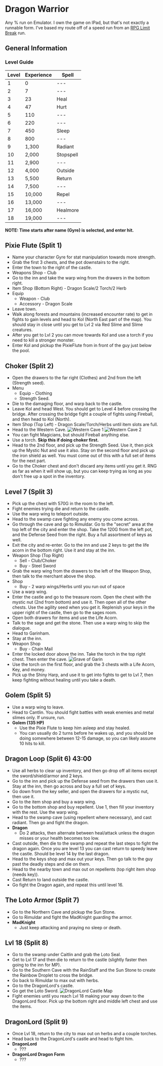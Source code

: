 # Dragon Warrior

Any % run on Emulator. I own the game on IPad, but that's not exactly a runnable
form. I've based my route off of a speed run from an [RPG Limit Break][1] run.

## General Information

### Level Guide

| Level | Experience | Spell        |
|-------|------------|--------------|
| 1     | 0          | ---          |
| 2     | 7          | ---          |
| 3     | 23         | Heal         |
| 4     | 47         | Hurt         |
| 5     | 110        | ---          |
| 6     | 220        | ---          |
| 7     | 450        | Sleep        |
| 8     | 800        | ---          |
| 9     | 1,300      | Radiant      |
| 10    | 2,000      | Stopspell    |
| 11    | 2,900      | ---          |
| 12    | 4,000      | Outside      |
| 13    | 5,500      | Return       |
| 14    | 7,500      | ---          |
| 15    | 10,000     | Repel        |
| 16    | 13,000     | ---          |
| 17    | 16,000     | Healmore     |
| 18    | 19,000     | ---          |

**NOTE: Time starts after name (Gyre) is selected, and enter hit.**

## Pixie Flute (Split 1)

  * Name your character Gyre for stat manipulation towards more strength.
  * Grab the first 3 chests, and the pot downstairs to the right.
  * Enter the town to the right of the castle.
  * Weapons Shop - Club
  * Go to the inn and take the warp wing from the drawers in the bottom right.
  * Item Shop (Bottom Right) - Dragon Scale/2 Torch/2 Herb
  * Equip
    * Weapon - Club
    * Accessory - Dragon Scale
  * Leave town.
  * Walk along forests and mountains (increased encounter rate) to get in fights
    to gain levels and head to Kol (North East part of the map). You should stay
    in close until you get to Lvl 2 via Red Slime and Slime creatures.
  * After you get to Lvl 2 you can move towards Kol and use a torch if you need
    to kill a stronger monster.
  * Enter Kol and pickup the PixieFlute from in front of the guy just below the
    pool.

## Choker (Split 2)

  * Open the drawers to the far right (Clothes) and 2nd from the left (Strength
    seed).
  * Menu
    * Equip - Clothing
    * Strength Seed.
  * Die to the damaging floor, and warp back to the castle.
  * Leave Kol and head West. You should get to Level 4 before crossing the
    bridge. After crossing the bridge fight a couple of fights using Fireball,
    and then head to Kol (North).
  * Item Shop (Top Left) - Dragon Scale/Torch/Herbs until item slots are full.
  * Head to the Western Cave.
    ![Western Cave 1](Western_Cave_1.gif)
    ![Western Cave 2](Western_Cave_2.gif)
  * You can fight Magicians, but should Fireball anything else.
  * Use a torch. **Skip this if doing choker first.**
  * Head to the 2nd floor, and pick up the Strength Seed. Use it, then pick up
    the Mystic Nut and use it also. Stay on the second floor and pick up the
    iron shield as well. You must come out of this with a full set of items for
    the next part.
  * Go to the Choker chest and don't discard any items until you get it. RNG as
    far as when it will show up, but you can keep trying as long as you don't
    free up a spot in the inventory.

## Level 7 (Split 3)

  * Pick up the chest with 570G in the room to the left.
  * Fight enemies trying die and return to the castle.
  * Use the warp wing to teleport outside.
  * Head to the swamp cave fighting any enemy you come across.
  * Go through the cave and go to Rimuldar. Go to the "secret" area at the top
    left of the city and enter the shop. Take the 120G from the left pot, and
    the Defense Seed from the right. Buy a full assortment of keys as well.
  * Exit the city and re-enter. Go to the inn and use 2 keys to get the life
    acorn in the bottom right. Use it and stay at the inn.
  * Weapon Shop (Top Right)
    * Sell - Club/Choker
    * Buy - Steel Sword
  * Grab the warp wing from the drawers to the left of the Weapon Shop, then
    talk to the merchant above the shop.
  * Shop
    * Buy - 2 warp wings/Herbs until you run out of space
  * Use a warp wing.
  * Enter the castle and go to the treasure room. Open the chest with the mystic
    nut (2nd from bottom) and use it. Then open all of the other chests. Use the
    agility seed when you get it. Replenish your keys in the upper right of the
    castle, then go to the sages room.
  * Open both drawers for items and use the Life Acorn.
  * Talk to the sage and get the stone. Then use a warp wing to skip the
    dialogue.
  * Head to Garinham.
  * Stay at the inn.
  * Weapon Shop
    * Buy - Chain Mail
  * Enter the locked door above the inn. Take the torch in the top right chest.
    Then enter the cave.
    ![Grave of Garin](Grave_of_Garin_Map.png)
  * Use the torch on the first floor, and grab the 3 chests with a Life Acorn,
    Key, and money.
  * Pick up the Shiny Harp, and use it to get into fights to get to Lvl 7, then
    keep fighting without healing until you take a death.

## Golem (Split 5)

  * Use a warp wing to leave.
  * Head to Cantlin. You should fight battles with weak enemies and metal slimes
    only. If unsure, run.
  * **Golem (135 HP)**
    * Use the Pixie Flute to keep him asleep and stay healed.
    * You can usually do 2 turns before he wakes up, and you should be doing
      somewhere between 12-15 damage, so you can likely assume 10 hits to kill.

## Dragon Loop (Split 6) 43:00

  * Use all herbs to clear up inventory, and then go drop off all items except
    the sword/shield/armor and 2 keys.
  * Go to the inn and pick up the Defense seed from the drawers then use it.
    Stay at the inn, then go across and buy a full set of keys.
  * Go down from the key seller, and open the drawers for a mystic nut, then use
    it.
  * Go to the item shop and buy a warp wing.
  * Go to the bottom shop and buy repellent. Use 1, then fill your inventory
    with the rest. Use the warp wing.
  * Head to the swamp cave (using repellent where necessary), and cast radiant.
    Then go and fight the dragon.
  * **Dragon**
    * Do 2 attacks, then alternate between heal/attack unless the dragon misses
      or your health becomes too low.
  * Cast outside, then die to the swamp and repeat the last steps to fight the
    dragon again. Once you are level 13 you can cast return to speedy leave the
    castle. Should be level 14 by the last dragon.
  * Head to the keys shop and max out your keys. Then go talk to the guy past
    the deadly steps and die on them. 
  * Head to the nearby town and max out on repellents (top right item shop
    (needs key)).
  * Cast Return to land outside the castle.
  * Go fight the Dragon again, and repeat this until level 16.

## The Loto Armor (Split 7)

  * Go to the Northern Cave and pickup the Sun Stone.
  * Go to Rimuldar and fight the MadKnight guarding the armor.
  * **MadKnight**
    * Just keep attacking and praying no sleep or death.

## Lvl 18 (Split 8)

  * Go to the swamp under Caitlin and grab the Loto Seal.
  * Get to Lvl 17 and then die to return to the castle (slightly faster then
    going to the inn for MP).
  * Go to the Southern Cave with the RainStaff and the Sun Stone to create the
    Rainbow Droplet to cross the bridge.
  * Go back to Rimuldar to max out with herbs.
  * Go to the DragonLord's castle.
  * Go get the Loto Sword. ![DragonLord Castle Map][2]
  * Fight enemies until you reach Lvl 18 making your way down to the DragonLord
    floor. Pick up the bottom right and middle left chest and use the items.

## DragonLord (Split 9)

  * Once Lvl 18, return to the city to max out on herbs and a couple torches.
  * Head back to the DragonLord's castle and head to fight him.
  * **DragonLord**
    * ???
  * **DragonLord Dragon Form**
    * ???

[1]: https://www.youtube.com/watch?v=umtL8f2YkY0
[2]: ./DragonLord_Castle.gif